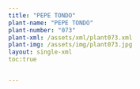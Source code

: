 ```yaml
---
title: "PEPE TONDO"
plant-name: "PEPE TONDO"
plant-number: "073"
plant-xml: /assets/xml/plant073.xml
plant-img: /assets/img/plant073.jpg
layout: single-xml
toc:true


---
```

